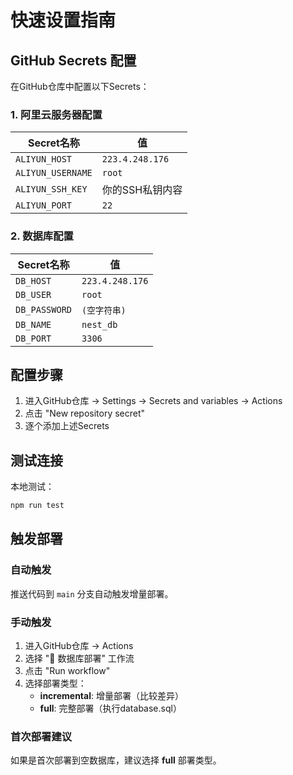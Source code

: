 # 快速设置指南

## GitHub Secrets 配置

在GitHub仓库中配置以下Secrets：

### 1. 阿里云服务器配置

| Secret名称 | 值 |
|-----------|-----|
| `ALIYUN_HOST` | `223.4.248.176` |
| `ALIYUN_USERNAME` | `root` |
| `ALIYUN_SSH_KEY` | 你的SSH私钥内容 |
| `ALIYUN_PORT` | `22` |

### 2. 数据库配置

| Secret名称 | 值 |
|-----------|-----|
| `DB_HOST` | `223.4.248.176` |
| `DB_USER` | `root` |
| `DB_PASSWORD` | `(空字符串)` |
| `DB_NAME` | `nest_db` |
| `DB_PORT` | `3306` |

## 配置步骤

1. 进入GitHub仓库 → Settings → Secrets and variables → Actions
2. 点击 "New repository secret"
3. 逐个添加上述Secrets

## 测试连接

本地测试：
```bash
npm run test
```

## 触发部署

### 自动触发
推送代码到 `main` 分支自动触发增量部署。

### 手动触发
1. 进入GitHub仓库 → Actions
2. 选择 "🚀 数据库部署" 工作流
3. 点击 "Run workflow"
4. 选择部署类型：
   - **incremental**: 增量部署（比较差异）
   - **full**: 完整部署（执行database.sql）

### 首次部署建议
如果是首次部署到空数据库，建议选择 **full** 部署类型。 